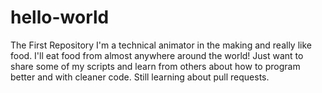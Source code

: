 # hello-world
The First Repository
I'm a technical animator in the making and really like food. I'll eat food from almost anywhere around the world!
Just want to share some of my scripts and learn from others about how to program better and with cleaner code.
Still learning about pull requests.
